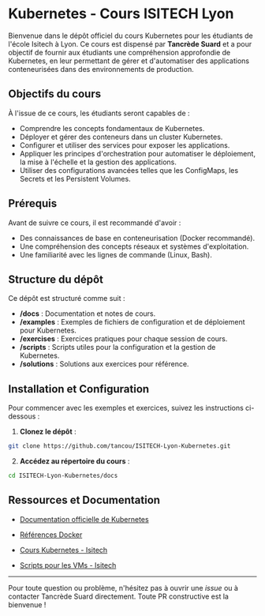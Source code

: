 # Kubernetes - Cours ISITECH Lyon

Bienvenue dans le dépôt officiel du cours Kubernetes pour les étudiants de l'école Isitech à Lyon. Ce cours est dispensé par **Tancrède Suard** et a pour objectif de fournir aux étudiants une compréhension approfondie de Kubernetes, en leur permettant de gérer et d'automatiser des applications conteneurisées dans des environnements de production.

## Objectifs du cours

À l'issue de ce cours, les étudiants seront capables de :

- Comprendre les concepts fondamentaux de Kubernetes.
- Déployer et gérer des conteneurs dans un cluster Kubernetes.
- Configurer et utiliser des services pour exposer les applications.
- Appliquer les principes d'orchestration pour automatiser le déploiement, la mise à l'échelle et la gestion des applications.
- Utiliser des configurations avancées telles que les ConfigMaps, les Secrets et les Persistent Volumes.

## Prérequis

Avant de suivre ce cours, il est recommandé d'avoir :

- Des connaissances de base en conteneurisation (Docker recommandé).
- Une compréhension des concepts réseaux et systèmes d'exploitation.
- Une familiarité avec les lignes de commande (Linux, Bash).

## Structure du dépôt

Ce dépôt est structuré comme suit :

- **/docs** : Documentation et notes de cours.
- **/examples** : Exemples de fichiers de configuration et de déploiement pour Kubernetes.
- **/exercises** : Exercices pratiques pour chaque session de cours.
- **/scripts** : Scripts utiles pour la configuration et la gestion de Kubernetes.
- **/solutions** : Solutions aux exercices pour référence.

## Installation et Configuration

Pour commencer avec les exemples et exercices, suivez les instructions ci-dessous :

1. **Clonez le dépôt** :
```bash
git clone https://github.com/tancou/ISITECH-Lyon-Kubernetes.git
```
2. **Accédez au répertoire du cours** :
```bash
cd ISITECH-Lyon-Kubernetes/docs
```
## Ressources et Documentation

- [Documentation officielle de Kubernetes](https://kubernetes.io/docs/)
- [Références Docker](https://docs.docker.com/)


- [Cours Kubernetes - Isitech](/docs/README.md)
- [Scripts pour les VMs - Isitech](/scripts/README.md)

---

Pour toute question ou problème, n'hésitez pas à ouvrir une *issue* ou à contacter Tancrède Suard directement.
Toute PR constructive est la bienvenue !